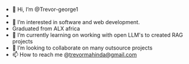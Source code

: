 - 👋 Hi, I’m @Trevor-george1
-
- 👀 I’m interested in software and web development.
-  Graduated from ALX africa
- 🌱 I’m currently learning on working with open LLM's to created RAG projects
- 💞️ I’m looking to collaborate on many outsource projects
- 📫 How to reach me @trevormahinda@gmail.com

<!---
Trevor-george1/Trevor-george1 is a ✨ special ✨ repository because its `README.md` (this file) appears on your GitHub profile.
You can click the Preview link to take a look at your changes.
--->
